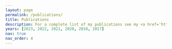 ```yaml
---
layout: page
permalink: /publications/
title: Publications
description: For a complete list of my publications see my <a href='https://scholar.google.com/citations?user=VK0aS3IAAAAJ&hl=en&oi=ao'>google scholar profile</a>. Alternatively, check my <a href='https://www.sems.qmul.ac.uk/staff/n.bempedelis/publications'>university webpage</a>.
years: [2023, 2022, 2021, 2020, 2018, 2017]
nav: true
nav_order: 4
---
```


<!-- 
For a complete list of my publications see my [google scholar profile](https://scholar.google.com/citations?user=VK0aS3IAAAAJ&hl=en&oi=ao). Alternatively, check my [university webpage](https://www.sems.qmul.ac.uk/staff/n.bempedelis/publications).
-->

